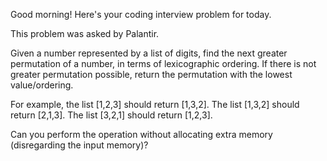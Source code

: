 Good morning! Here's your coding interview problem for today.This problem was asked by Palantir.Given a number represented by a list of digits, find the next greaterpermutation of a number, in terms of lexicographic ordering. If there is notgreater permutation possible, return the permutation with the lowestvalue/ordering.For example, the list [1,2,3] should return [1,3,2]. The list [1,3,2] shouldreturn [2,1,3]. The list [3,2,1] should return [1,2,3].Can you perform the operation without allocating extra memory (disregarding theinput memory)?